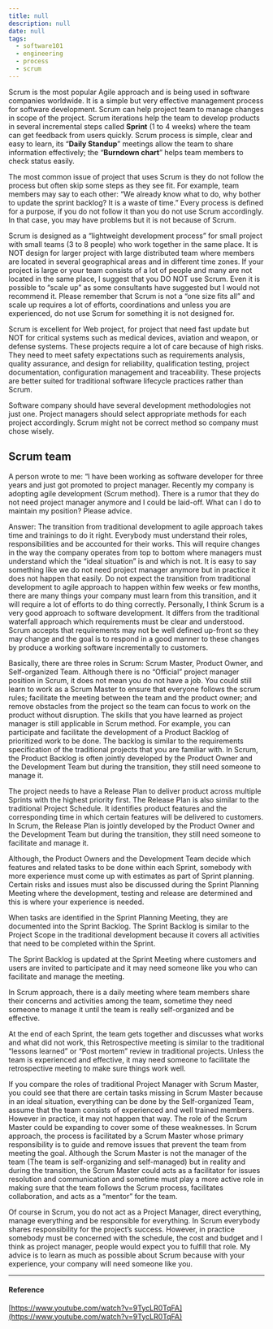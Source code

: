 ```yaml
---
title: null
description: null
date: null
tags:
  - software101
  - engineering
  - process
  - scrum
---
```


Scrum is the most popular Agile approach and is being used in software companies worldwide. It is a simple but very effective management process for software development. Scrum can help project team to manage changes in scope of the project. Scrum iterations help the team to develop products in several incremental steps called **Sprint** (1 to 4 weeks) where the team can get feedback from users quickly. Scrum process is simple, clear and easy to learn, its “**Daily Standup**” meetings allow the team to share information effectively; the “**Burndown chart**” helps team members to check status easily.

The most common issue of project that uses Scrum is they do not follow the process but often skip some steps as they see fit. For example, team members may say to each other: “We already know what to do, why bother to update the sprint backlog? It is a waste of time.” Every process is defined for a purpose, if you do not follow it than you do not use Scrum accordingly. In that case, you may have problems but it is not because of Scrum.

Scrum is designed as a “lightweight development process” for small project with small teams (3 to 8 people) who work together in the same place. It is NOT design for larger project with large distributed team where members are located in several geographical areas and in different time zones. If your project is large or your team consists of a lot of people and many are not located in the same place, I suggest that you DO NOT use Scrum. Even it is possible to “scale up” as some consultants have suggested but I would not recommend it. Please remember that Scrum is not a “one size fits all” and scale up requires a lot of efforts, coordinations and unless you are experienced, do not use Scrum for something it is not designed for.

Scrum is excellent for Web project, for project that need fast update but NOT for critical systems such as medical devices, aviation and weapon, or defense systems. These projects require a lot of care because of high risks. They need to meet safety expectations such as requirements analysis, quality assurance, and design for reliability, qualification testing, project documentation, configuration management and traceability. These projects are better suited for traditional software lifecycle practices rather than Scrum.

Software company should have several development methodologies not just one. Project managers should select appropriate methods for each project accordingly. Scrum might not be correct method so company must chose wisely.

## Scrum team

A person wrote to me: “I have been working as software developer for three years and just got promoted to project manager. Recently my company is adopting agile development (Scrum method). There is a rumor that they do not need project manager anymore and I could be laid-off. What can I do to maintain my position? Please advice.

Answer: The transition from traditional development to agile approach takes time and trainings to do it right. Everybody must understand their roles, responsibilities and be accounted for their works. This will require changes in the way the company operates from top to bottom where managers must understand which the “ideal situation” is and which is not. It is easy to say something like we do not need project manager anymore but in practice it does not happen that easily. Do not expect the transition from traditional development to agile approach to happen within few weeks or few months, there are many things your company must learn from this transition, and it will require a lot of efforts to do thing correctly. Personally, I think Scrum is a very good approach to software development. It differs from the traditional waterfall approach which requirements must be clear and understood. Scrum accepts that requirements may not be well defined up-front so they may change and the goal is to respond in a good manner to these changes by produce a working software incrementally to customers.

Basically, there are three roles in Scrum: Scrum Master, Product Owner, and Self-organized Team. Although there is no “Official” project manager position in Scrum, it does not mean you do not have a job. You could still learn to work as a Scrum Master to ensure that everyone follows the scrum rules; facilitate the meeting between the team and the product owner; and remove obstacles from the project so the team can focus to work on the product without disruption. The skills that you have learned as project manager is still applicable in Scrum method. For example, you can participate and facilitate the development of a Product Backlog of prioritized work to be done. The backlog is similar to the requirements specification of the traditional projects that you are familiar with. In Scrum, the Product Backlog is often jointly developed by the Product Owner and the Development Team but during the transition, they still need someone to manage it.

The project needs to have a Release Plan to deliver product across multiple Sprints with the highest priority first. The Release Plan is also similar to the traditional Project Schedule. It identifies product features and the corresponding time in which certain features will be delivered to customers. In Scrum, the Release Plan is jointly developed by the Product Owner and the Development Team but during the transition, they still need someone to facilitate and manage it.

Although, the Product Owners and the Development Team decide which features and related tasks to be done within each Sprint, somebody with more experience must come up with estimates as part of Sprint planning. Certain risks and issues must also be discussed during the Sprint Planning Meeting where the development, testing and release are determined and this is where your experience is needed.

When tasks are identified in the Sprint Planning Meeting, they are documented into the Sprint Backlog. The Sprint Backlog is similar to the Project Scope in the traditional development because it covers all activities that need to be completed within the Sprint.

The Sprint Backlog is updated at the Sprint Meeting where customers and users are invited to participate and it may need someone like you who can facilitate and manage the meeting.

In Scrum approach, there is a daily meeting where team members share their concerns and activities among the team, sometime they need someone to manage it until the team is really self-organized and be effective.

At the end of each Sprint, the team gets together and discusses what works and what did not work, this Retrospective meeting is similar to the traditional “lessons learned” or “Post mortem” review in traditional projects. Unless the team is experienced and effective, it may need someone to facilitate the retrospective meeting to make sure things work well.

If you compare the roles of traditional Project Manager with Scrum Master, you could see that there are certain tasks missing in Scrum Master because in an ideal situation, everything can be done by the Self-organized Team, assume that the team consists of experienced and well trained members. However in practice, it may not happen that way. The role of the Scrum Master could be expanding to cover some of these weaknesses. In Scrum approach, the process is facilitated by a Scrum Master whose primary responsibility is to guide and remove issues that prevent the team from meeting the goal. Although the Scrum Master is not the manager of the team (The team is self-organizing and self-managed) but in reality and during the transition, the Scrum Master could acts as a facilitator for issues resolution and communication and sometime must play a more active role in making sure that the team follows the Scrum process, facilitates collaboration, and acts as a “mentor” for the team.

Of course in Scrum, you do not act as a Project Manager, direct everything, manage everything and be responsible for everything. In Scrum everybody shares responsibility for the project’s success. However, in practice somebody must be concerned with the schedule, the cost and budget and I think as project manager, people would expect you to fulfill that role. My advice is to learn as much as possible about Scrum because with your experience, your company will need someone like you.

---

#### Reference

[https://www.youtube.com/watch?v=9TycLR0TqFA](https://www.youtube.com/watch?v=9TycLR0TqFA)
